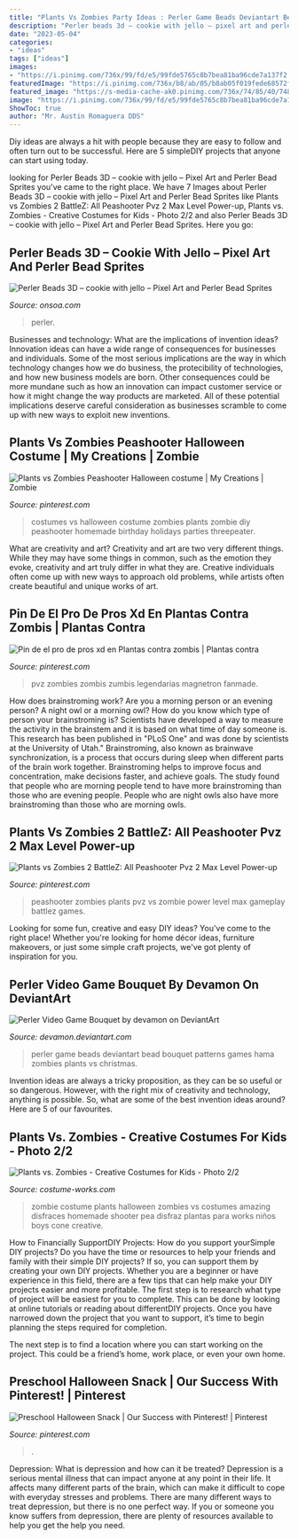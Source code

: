 ```yaml
---
title: "Plants Vs Zombies Party Ideas : Perler Game Beads Deviantart Bead Bouquet Patterns Games Hama Zombies Plants Vs Christmas"
description: "Perler beads 3d – cookie with jello – pixel art and perler bead sprites"
date: "2023-05-04"
categories:
- "ideas"
tags: ["ideas"]
images:
- "https://i.pinimg.com/736x/99/fd/e5/99fde5765c8b7bea81ba96cde7a137f2.jpg"
featuredImage: "https://i.pinimg.com/736x/b8/ab/05/b8ab05f019fede68572f094430c9cf1a.jpg"
featured_image: "https://s-media-cache-ak0.pinimg.com/736x/74/85/40/748540df2910704600359c11a0c8f8fc.jpg"
image: "https://i.pinimg.com/736x/99/fd/e5/99fde5765c8b7bea81ba96cde7a137f2.jpg"
ShowToc: true
author: "Mr. Austin Romaguera DDS"
---
```



Diy ideas are always a hit with people because they are easy to follow and often turn out to be successful. Here are 5 simpleDIY projects that anyone can start using today.

	

		
looking for Perler Beads 3D – cookie with jello – Pixel Art and Perler Bead Sprites you've came to the right place. We have 7 Images about Perler Beads 3D – cookie with jello – Pixel Art and Perler Bead Sprites like Plants vs Zombies 2 BattleZ: All Peashooter Pvz 2 Max Level Power-up, Plants vs. Zombies - Creative Costumes for Kids - Photo 2/2 and also Perler Beads 3D – cookie with jello – Pixel Art and Perler Bead Sprites. Here you go:
		
    
## Perler Beads 3D – Cookie With Jello – Pixel Art And Perler Bead Sprites

<img loading=lazy src="https://www.onsoa.com/wp-content/uploads/2018/09/2018-08-11-09.58.28.jpg" onerror="this.onerror=null;this.src='https://tse2.mm.bing.net/th?id=OIP.8DulFz9GFchalekYrvAUYAHaFn&amp;pid=15.1';" alt="Perler Beads 3D – cookie with jello – Pixel Art and Perler Bead Sprites">

_Source: onsoa.com_

>perler. 

	

Businesses and technology: What are the implications of invention ideas?
Innovation ideas can have a wide range of consequences for businesses and individuals. Some of the most serious implications are the way in which technology changes how we do business, the protecibility of technologies, and how new business models are born. Other consequences could be more mundane such as how an innovation can impact customer service or how it might change the way products are marketed. All of these potential implications deserve careful consideration as businesses scramble to come up with new ways to exploit new inventions.

    
## Plants Vs Zombies Peashooter Halloween Costume | My Creations | Zombie

<img loading=lazy src="https://i.pinimg.com/736x/ae/33/b9/ae33b9c164a3b599dcf9dc35e369cdfc--plants-vs-zombies-halloween-costumes.jpg?b=t" onerror="this.onerror=null;this.src='https://tse1.mm.bing.net/th?id=OIP.4EFzO-0sLlkk40WkEjCbPgHaNK&amp;pid=15.1';" alt="Plants vs Zombies Peashooter Halloween costume | My Creations | Zombie">

_Source: pinterest.com_

>costumes vs halloween costume zombies plants zombie diy peashooter homemade birthday holidays parties threepeater. 

	

What are creativity and art?
Creativity and art are two very different things. While they may have some things in common, such as the emotion they evoke, creativity and art truly differ in what they are. Creative individuals often come up with new ways to approach old problems, while artists often create beautiful and unique works of art.

    
## Pin De El Pro De Pros Xd En Plantas Contra Zombis | Plantas Contra

<img loading=lazy src="https://i.pinimg.com/736x/99/fd/e5/99fde5765c8b7bea81ba96cde7a137f2.jpg" onerror="this.onerror=null;this.src='https://tse4.mm.bing.net/th?id=OIP.SeLj7OPnlrPOBkZ_bD6JqwHaKl&amp;pid=15.1';" alt="Pin de el pro de pros xd en Plantas contra zombis | Plantas contra">

_Source: pinterest.com_

>pvz zombies zombis zumbis legendarias magnetron fanmade. 

	

How does brainstroming work?
Are you a morning person or an evening person? A night owl or a morning owl? How do you know which type of person your brainstroming is? Scientists have developed a way to measure the activity in the brainstem and it is based on what time of day someone is. This research has been published in "PLoS One" and was done by scientists at the University of Utah."
Brainstroming, also known as brainwave synchronization, is a process that occurs during sleep when different parts of the brain work together. Brainstroming helps to improve focus and concentration, make decisions faster, and achieve goals. The study found that people who are morning people tend to have more brainstroming than those who are evening people. People who are night owls also have more brainstroming than those who are morning owls.

    
## Plants Vs Zombies 2 BattleZ: All Peashooter Pvz 2 Max Level Power-up

<img loading=lazy src="https://i.pinimg.com/736x/b8/ab/05/b8ab05f019fede68572f094430c9cf1a.jpg" onerror="this.onerror=null;this.src='https://tse4.mm.bing.net/th?id=OIP.Fs60JuuL4tzvhDh4tEJ1tAHaEK&amp;pid=15.1';" alt="Plants vs Zombies 2 BattleZ: All Peashooter Pvz 2 Max Level Power-up">

_Source: pinterest.com_

>peashooter zombies plants pvz vs zombie power level max gameplay battlez games. 

	

Looking for some fun, creative and easy DIY ideas? You've come to the right place! Whether you're looking for home décor ideas, furniture makeovers, or just some simple craft projects, we've got plenty of inspiration for you.

    
## Perler Video Game Bouquet By Devamon On DeviantArt

<img loading=lazy src="https://orig00.deviantart.net/0e87/f/2012/304/b/d/perler_video_game_bouquet_by_devamon-d5jiflc.jpg" onerror="this.onerror=null;this.src='https://tse2.mm.bing.net/th?id=OIP.XNQ0Wy_XdAFa6eWe2UyuVgHaJ4&amp;pid=15.1';" alt="Perler Video Game Bouquet by devamon on DeviantArt">

_Source: devamon.deviantart.com_

>perler game beads deviantart bead bouquet patterns games hama zombies plants vs christmas. 

	

Invention ideas are always a tricky proposition, as they can be so useful or so dangerous. However, with the right mix of creativity and technology, anything is possible. So, what are some of the best invention ideas around? Here are 5 of our favourites.

    
## Plants Vs. Zombies - Creative Costumes For Kids - Photo 2/2

<img loading=lazy src="https://photos.costume-works.com/full/plants_vs1.jpg" onerror="this.onerror=null;this.src='https://tse1.mm.bing.net/th?id=OIP.ZDI0tLlPHAdcc7aFoG7SbAHaQY&amp;pid=15.1';" alt="Plants vs. Zombies - Creative Costumes for Kids - Photo 2/2">

_Source: costume-works.com_

>zombie costume plants halloween zombies vs costumes amazing disfraces homemade shooter pea disfraz plantas para works niños boys cone creative. 

	

How to Financially SupportDIY Projects: How do you support yourSimple DIY projects?
Do you have the time or resources to help your friends and family with their simple DIY projects? If so, you can support them by creating your own DIY projects. Whether you are a beginner or have experience in this field, there are a few tips that can help make your DIY projects easier and more profitable.
The first step is to research what type of project will be easiest for you to complete. This can be done by looking at online tutorials or reading about differentDIY projects. Once you have narrowed down the project that you want to support, it’s time to begin planning the steps required for completion.

The next step is to find a location where you can start working on the project. This could be a friend’s home, work place, or even your own home.

    
## Preschool Halloween Snack | Our Success With Pinterest! | Pinterest

<img loading=lazy src="https://s-media-cache-ak0.pinimg.com/736x/74/85/40/748540df2910704600359c11a0c8f8fc.jpg" onerror="this.onerror=null;this.src='https://tse2.mm.bing.net/th?id=OIP.dFotsBlENCvwsK_Y3dRQrwHaHa&amp;pid=15.1';" alt="Preschool Halloween Snack | Our Success with Pinterest! | Pinterest">

_Source: pinterest.com_

>. 

	

Depression: What is depression and how can it be treated?
Depression is a serious mental illness that can impact anyone at any point in their life. It affects many different parts of the brain, which can make it difficult to cope with everyday stresses and problems. There are many different ways to treat depression, but there is no one perfect way. If you or someone you know suffers from depression, there are plenty of resources available to help you get the help you need.

